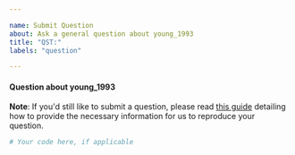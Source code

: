 ```yaml
---

name: Submit Question
about: Ask a general question about young_1993
title: "QST:"
labels: "question"

---
```


#### Question about young_1993

**Note**: If you'd still like to submit a question, please read [this guide](
https://matthewrocklin.com/blog/work/2018/02/28/minimal-bug-reports) detailing how to
provide the necessary information for us to reproduce your question.

```python
# Your code here, if applicable
```
